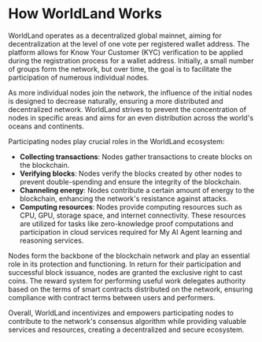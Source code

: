 # How WorldLand Works

WorldLand operates as a decentralized global mainnet, aiming for decentralization at the level of one vote per registered wallet address. The platform allows for Know Your Customer (KYC) verification to be applied during the registration process for a wallet address. Initially, a small number of groups form the network, but over time, the goal is to facilitate the participation of numerous individual nodes.

As more individual nodes join the network, the influence of the initial nodes is designed to decrease naturally, ensuring a more distributed and decentralized network. WorldLand strives to prevent the concentration of nodes in specific areas and aims for an even distribution across the world's oceans and continents.

Participating nodes play crucial roles in the WorldLand ecosystem:

* **Collecting transactions**: Nodes gather transactions to create blocks on the blockchain.
* **Verifying blocks**: Nodes verify the blocks created by other nodes to prevent double-spending and ensure the integrity of the blockchain.
* **Channeling energy**: Nodes contribute a certain amount of energy to the blockchain, enhancing the network's resistance against attacks.
* **Computing resources**: Nodes provide computing resources such as CPU, GPU, storage space, and internet connectivity. These resources are utilized for tasks like zero-knowledge proof computations and participation in cloud services required for My AI Agent learning and reasoning services.

Nodes form the backbone of the blockchain network and play an essential role in its protection and functioning. In return for their participation and successful block issuance, nodes are granted the exclusive right to cast coins. The reward system for performing useful work delegates authority based on the terms of smart contracts distributed on the network, ensuring compliance with contract terms between users and performers.

Overall, WorldLand incentivizes and empowers participating nodes to contribute to the network's consensus algorithm while providing valuable services and resources, creating a decentralized and secure ecosystem.
